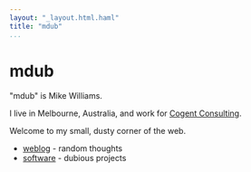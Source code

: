 ```yaml
---
layout: "_layout.html.haml"
title: "mdub"
...
```


mdub
====

"mdub" is Mike Williams.

I live in Melbourne, Australia, and work for [Cogent Consulting][cogent]. 

Welcome to my small, dusty corner of the web.

* [weblog](weblog/) - random thoughts
* [software](software/) - dubious projects


[cogent]: http://www.cogentconsulting.com.au/
